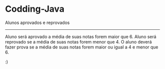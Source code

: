 # Codding-Java
Alunos aprovados e reprovados
<hr>

Aluno será aprovado a média de suas notas forem maior que 6.
Aluno será reprovado se a média de suas notas forem menor que 4.
O aluno deverá fazer prova se a média de suas notas forem maior ou igual a 4 e menor que 6.

:)
